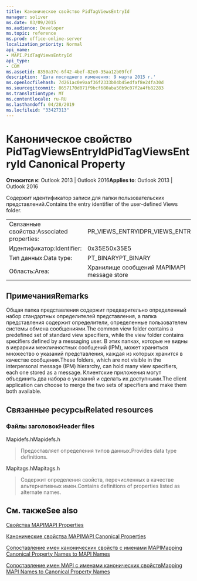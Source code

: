 ```yaml
---
title: Каноническое свойство PidTagViewsEntryId
manager: soliver
ms.date: 03/09/2015
ms.audience: Developer
ms.topic: reference
ms.prod: office-online-server
localization_priority: Normal
api_name:
- MAPI.PidTagViewsEntryId
api_type:
- COM
ms.assetid: 8350a37c-6f42-4bef-82e0-35aa12b09fcf
description: 'Дата последнего изменения: 9 марта 2015 г.'
ms.openlocfilehash: 7d261ac0e9aaf36f2333b04b45edfaf8e24fa30d
ms.sourcegitcommit: 8657170d071f9bcf680aba50b9c07f2a4fb82283
ms.translationtype: MT
ms.contentlocale: ru-RU
ms.lasthandoff: 04/28/2019
ms.locfileid: "33427313"
---
```

# <a name="pidtagviewsentryid-canonical-property"></a><span data-ttu-id="c8a67-103">Каноническое свойство PidTagViewsEntryId</span><span class="sxs-lookup"><span data-stu-id="c8a67-103">PidTagViewsEntryId Canonical Property</span></span>

  
  
<span data-ttu-id="c8a67-104">**Относится к**: Outlook 2013 | Outlook 2016</span><span class="sxs-lookup"><span data-stu-id="c8a67-104">**Applies to**: Outlook 2013 | Outlook 2016</span></span> 
  
<span data-ttu-id="c8a67-105">Содержит идентификатор записи для папки пользовательских представлений.</span><span class="sxs-lookup"><span data-stu-id="c8a67-105">Contains the entry identifier of the user-defined Views folder.</span></span>
  
|||
|:-----|:-----|
|<span data-ttu-id="c8a67-106">Связанные свойства:</span><span class="sxs-lookup"><span data-stu-id="c8a67-106">Associated properties:</span></span>  <br/> |<span data-ttu-id="c8a67-107">PR_VIEWS_ENTRYID</span><span class="sxs-lookup"><span data-stu-id="c8a67-107">PR_VIEWS_ENTRYID</span></span>  <br/> |
|<span data-ttu-id="c8a67-108">Идентификатор:</span><span class="sxs-lookup"><span data-stu-id="c8a67-108">Identifier:</span></span>  <br/> |<span data-ttu-id="c8a67-109">0x35E5</span><span class="sxs-lookup"><span data-stu-id="c8a67-109">0x35E5</span></span>  <br/> |
|<span data-ttu-id="c8a67-110">Тип данных:</span><span class="sxs-lookup"><span data-stu-id="c8a67-110">Data type:</span></span>  <br/> |<span data-ttu-id="c8a67-111">PT_BINARY</span><span class="sxs-lookup"><span data-stu-id="c8a67-111">PT_BINARY</span></span>  <br/> |
|<span data-ttu-id="c8a67-112">Область:</span><span class="sxs-lookup"><span data-stu-id="c8a67-112">Area:</span></span>  <br/> |<span data-ttu-id="c8a67-113">Хранилище сообщений MAPI</span><span class="sxs-lookup"><span data-stu-id="c8a67-113">MAPI message store</span></span>  <br/> |
   
## <a name="remarks"></a><span data-ttu-id="c8a67-114">Примечания</span><span class="sxs-lookup"><span data-stu-id="c8a67-114">Remarks</span></span>

<span data-ttu-id="c8a67-115">Общая папка представления содержит предварительно определенный набор стандартных определителей представления, а папка представления содержит определители, определенные пользователем системы обмена сообщениями.</span><span class="sxs-lookup"><span data-stu-id="c8a67-115">The common view folder contains a predefined set of standard view specifiers, while the view folder contains specifiers defined by a messaging user.</span></span> <span data-ttu-id="c8a67-116">В этих папках, которые не видны в иерархии межличностных сообщений (IPM), может храниться множество о указаний представления, каждая из которых хранится в качестве сообщения.</span><span class="sxs-lookup"><span data-stu-id="c8a67-116">These folders, which are not visible in the interpersonal message (IPM) hierarchy, can hold many view specifiers, each one stored as a message.</span></span> <span data-ttu-id="c8a67-117">Клиентские приложения могут объединить два набора о указаний и сделать их доступными.</span><span class="sxs-lookup"><span data-stu-id="c8a67-117">The client application can choose to merge the two sets of specifiers and make them both available.</span></span>
  
## <a name="related-resources"></a><span data-ttu-id="c8a67-118">Связанные ресурсы</span><span class="sxs-lookup"><span data-stu-id="c8a67-118">Related resources</span></span>

### <a name="header-files"></a><span data-ttu-id="c8a67-119">Файлы заголовок</span><span class="sxs-lookup"><span data-stu-id="c8a67-119">Header files</span></span>

<span data-ttu-id="c8a67-120">Mapidefs.h</span><span class="sxs-lookup"><span data-stu-id="c8a67-120">Mapidefs.h</span></span>
  
> <span data-ttu-id="c8a67-121">Предоставляет определения типов данных.</span><span class="sxs-lookup"><span data-stu-id="c8a67-121">Provides data type definitions.</span></span>
    
<span data-ttu-id="c8a67-122">Mapitags.h</span><span class="sxs-lookup"><span data-stu-id="c8a67-122">Mapitags.h</span></span>
  
> <span data-ttu-id="c8a67-123">Содержит определения свойств, перечисленных в качестве альтернативных имен.</span><span class="sxs-lookup"><span data-stu-id="c8a67-123">Contains definitions of properties listed as alternate names.</span></span>
    
## <a name="see-also"></a><span data-ttu-id="c8a67-124">См. также</span><span class="sxs-lookup"><span data-stu-id="c8a67-124">See also</span></span>



[<span data-ttu-id="c8a67-125">Свойства MAPI</span><span class="sxs-lookup"><span data-stu-id="c8a67-125">MAPI Properties</span></span>](mapi-properties.md)
  
[<span data-ttu-id="c8a67-126">Канонические свойства MAPI</span><span class="sxs-lookup"><span data-stu-id="c8a67-126">MAPI Canonical Properties</span></span>](mapi-canonical-properties.md)
  
[<span data-ttu-id="c8a67-127">Сопоставление имен канонических свойств с именами MAPI</span><span class="sxs-lookup"><span data-stu-id="c8a67-127">Mapping Canonical Property Names to MAPI Names</span></span>](mapping-canonical-property-names-to-mapi-names.md)
  
[<span data-ttu-id="c8a67-128">Сопоставление имен MAPI с именами канонических свойств</span><span class="sxs-lookup"><span data-stu-id="c8a67-128">Mapping MAPI Names to Canonical Property Names</span></span>](mapping-mapi-names-to-canonical-property-names.md)

